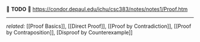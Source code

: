 🚧 **TODO** 🚧
https://condor.depaul.edu/ichu/csc383/notes/notes1/Proof.htm

---
*related:* [[Proof Basics]], [[Direct Proof]], [[Proof by Contradiction]], [[Proof by Contraposition]], [Disproof by Counterexample]]